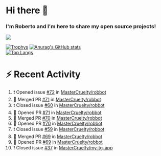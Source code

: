 # Hi there 👋
### I'm Roberto and I'm here to share my open source projects!

<img src="https://komarev.com/ghpvc/?username=mastercruelty&label=Profile views&color=0e75b6"><br>

[![Trophys](https://github-profile-trophy.vercel.app/?username=mastercruelty)](https://github.com/ryo-ma/github-profile-trophy)
[![Anurag's GitHub stats](https://github-readme-stats.vercel.app/api?username=mastercruelty&show_icons=true&theme=tokyonight)](https://github.com/anuraghazra/github-readme-stats)<br>
[![Top Langs](https://github-readme-stats.vercel.app/api/top-langs/?username=mastercruelty&exclude_repo=Alarm-project&langs_count=6&layout=compact&theme=tokyonight)](https://github.com/anuraghazra/github-readme-stats)

# :zap: Recent Activity
<!--START_SECTION:activity-->
1. ❗️ Opened issue [#72](https://github.com/MasterCruelty/robbot/issues/72) in [MasterCruelty/robbot](https://github.com/MasterCruelty/robbot)
2. 🎉 Merged PR [#71](https://github.com/MasterCruelty/robbot/pull/71) in [MasterCruelty/robbot](https://github.com/MasterCruelty/robbot)
3. ❗️ Closed issue [#60](https://github.com/MasterCruelty/robbot/issues/60) in [MasterCruelty/robbot](https://github.com/MasterCruelty/robbot)
4. 💪 Opened PR [#71](https://github.com/MasterCruelty/robbot/pull/71) in [MasterCruelty/robbot](https://github.com/MasterCruelty/robbot)
5. 🎉 Merged PR [#70](https://github.com/MasterCruelty/robbot/pull/70) in [MasterCruelty/robbot](https://github.com/MasterCruelty/robbot)
6. 💪 Opened PR [#70](https://github.com/MasterCruelty/robbot/pull/70) in [MasterCruelty/robbot](https://github.com/MasterCruelty/robbot)
7. ❗️ Closed issue [#59](https://github.com/MasterCruelty/robbot/issues/59) in [MasterCruelty/robbot](https://github.com/MasterCruelty/robbot)
8. 🎉 Merged PR [#69](https://github.com/MasterCruelty/robbot/pull/69) in [MasterCruelty/robbot](https://github.com/MasterCruelty/robbot)
9. 💪 Opened PR [#69](https://github.com/MasterCruelty/robbot/pull/69) in [MasterCruelty/robbot](https://github.com/MasterCruelty/robbot)
10. ❗️ Closed issue [#37](https://github.com/MasterCruelty/my-tg-app/issues/37) in [MasterCruelty/my-tg-app](https://github.com/MasterCruelty/my-tg-app)
<!--END_SECTION:activity-->
